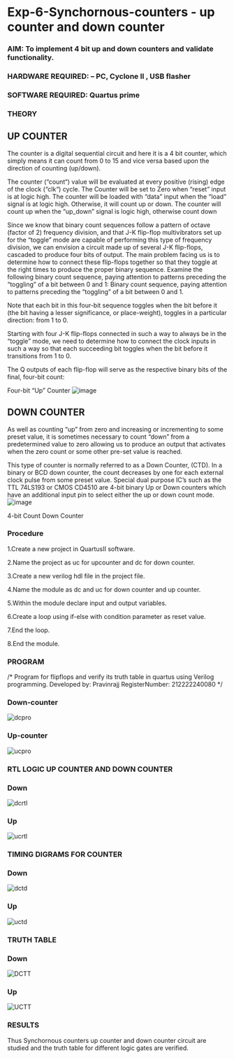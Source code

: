 # Exp-6-Synchornous-counters - up counter and down counter 
### AIM: To implement 4 bit up and down counters and validate  functionality.
### HARDWARE REQUIRED:  – PC, Cyclone II , USB flasher
### SOFTWARE REQUIRED:   Quartus prime
### THEORY 

## UP COUNTER 
The counter is a digital sequential circuit and here it is a 4 bit counter, which simply means it can count from 0 to 15 and vice versa based upon the direction of counting (up/down). 

The counter (“count“) value will be evaluated at every positive (rising) edge of the clock (“clk“) cycle.
The Counter will be set to Zero when “reset” input is at logic high.
The counter will be loaded with “data” input when the “load” signal is at logic high. Otherwise, it will count up or down.
The counter will count up when the “up_down” signal is logic high, otherwise count down

Since we know that binary count sequences follow a pattern of octave (factor of 2) frequency division, and that J-K flip-flop multivibrators set up for the “toggle” mode are capable of performing this type of frequency division, we can envision a circuit made up of several J-K flip-flops, cascaded to produce four bits of output.
The main problem facing us is to determine how to connect these flip-flops together so that they toggle at the right times to produce the proper binary sequence.
Examine the following binary count sequence, paying attention to patterns preceding the “toggling” of a bit between 0 and 1:
Binary count sequence, paying attention to patterns preceding the “toggling” of a bit between 0 and 1.

Note that each bit in this four-bit sequence toggles when the bit before it (the bit having a lesser significance, or place-weight), toggles in a particular direction: from 1 to 0.



 
 

Starting with four J-K flip-flops connected in such a way to always be in the “toggle” mode, we need to determine how to connect the clock inputs in such a way so that each succeeding bit toggles when the bit before it transitions from 1 to 0.

The Q outputs of each flip-flop will serve as the respective binary bits of the final, four-bit count:

 
 

Four-bit “Up” Counter
![image](https://user-images.githubusercontent.com/36288975/169644758-b2f4339d-9532-40c5-af40-8f4f8c942e2c.png)



## DOWN COUNTER 

As well as counting “up” from zero and increasing or incrementing to some preset value, it is sometimes necessary to count “down” from a predetermined value to zero allowing us to produce an output that activates when the zero count or some other pre-set value is reached.

This type of counter is normally referred to as a Down Counter, (CTD). In a binary or BCD down counter, the count decreases by one for each external clock pulse from some preset value. Special dual purpose IC’s such as the TTL 74LS193 or CMOS CD4510 are 4-bit binary Up or Down counters which have an additional input pin to select either the up or down count mode.
![image](https://user-images.githubusercontent.com/36288975/169644844-1a14e123-7228-4ed8-81a9-eb937dff4ac8.png)


4-bit Count Down Counter
### Procedure
1.Create a new project in QuartusII software.

2.Name the project as uc for upcounter and dc for down counter.

3.Create a new verilog hdl file in the project file.

4.Name the module as dc and uc for down counter and up counter.

5.Within the module declare input and output variables.

6.Create a loop using if-else with condition parameter as reset value.

7.End the loop.

8.End the module.

### PROGRAM 
/*
Program for flipflops  and verify its truth table in quartus using Verilog programming.
Developed by: Pravinrajj
RegisterNumber:  212222240080
*/
### Down-counter
![dcpro](https://github.com/Pravinrajj/Exp-7-Synchornous-counters-/assets/117917674/2c6c7e32-28f5-41a7-95e8-adf071b5c8cd)

### Up-counter
![ucpro](https://github.com/Pravinrajj/Exp-7-Synchornous-counters-/assets/117917674/71b247a7-e693-4f7f-bf0f-c13163bb6b98)

### RTL LOGIC UP COUNTER AND DOWN COUNTER  
### Down
![dcrtl](https://github.com/Pravinrajj/Exp-7-Synchornous-counters-/assets/117917674/ce72bdc2-17ed-4d71-b141-d58ed48e864c)

### Up
![ucrtl](https://github.com/Pravinrajj/Exp-7-Synchornous-counters-/assets/117917674/202e25b6-2272-4045-bc0e-4f62fe504516)


### TIMING DIGRAMS FOR COUNTER  
### Down 
![dctd](https://github.com/Pravinrajj/Exp-7-Synchornous-counters-/assets/117917674/3fe2d5bd-e325-4b15-8e0e-f68f35ae59da)

### Up
![uctd](https://github.com/Pravinrajj/Exp-7-Synchornous-counters-/assets/117917674/a465d861-ab8c-4eae-861b-a3d8b30efa85)

### TRUTH TABLE 
### Down
![DCTT](https://github.com/Pravinrajj/Exp-7-Synchornous-counters-/assets/117917674/ceb7dad6-c329-4c89-be6b-83739a8550d8)

### Up
![UCTT](https://github.com/Pravinrajj/Exp-7-Synchornous-counters-/assets/117917674/c9e83e83-1e38-453d-b9d4-0799cca466b8)

### RESULTS 
Thus Synchornous counters up counter and down counter circuit are studied and the truth table for different logic gates are verified.
